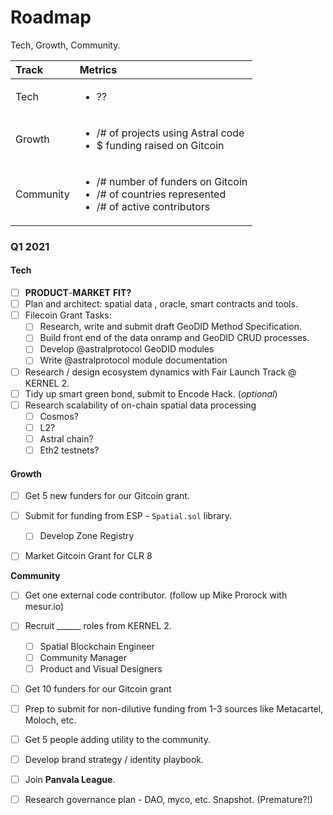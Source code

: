 # Roadmap

Tech, Growth, Community.   


<table>
  <thead>
    <tr>
      <th style="text-align:left">Track</th>
      <th style="text-align:left">Metrics</th>
    </tr>
  </thead>
  <tbody>
    <tr>
      <td style="text-align:left">Tech</td>
      <td style="text-align:left">
        <ul>
          <li>??</li>
        </ul>
      </td>
    </tr>
    <tr>
      <td style="text-align:left">Growth</td>
      <td style="text-align:left">
        <ul>
          <li>/# of projects using Astral code</li>
          <li>$ funding raised on Gitcoin</li>
        </ul>
      </td>
    </tr>
    <tr>
      <td style="text-align:left">Community</td>
      <td style="text-align:left">
        <ul>
          <li>/# number of funders on Gitcoin</li>
          <li>/# of countries represented</li>
          <li>/# of active contributors</li>
        </ul>
      </td>
    </tr>
  </tbody>
</table>

### **Q1 2021**

#### **Tech**

* [ ] **PRODUCT**-**MARKET** **FIT?**
* [ ] Plan and architect: spatial data , oracle, smart contracts and tools.
* [ ] Filecoin Grant Tasks:
  * [ ] Research, write and submit draft GeoDID Method Specification.
  * [ ] Build front end of the data onramp and GeoDID CRUD processes.
  * [ ] Develop @astralprotocol GeoDID modules
  * [ ] Write @astralprotocol module documentation
* [ ] Research / design ecosystem dynamics with Fair Launch Track @ KERNEL 2.
* [ ] Tidy up smart green bond, submit to Encode Hack. \(_optional_\)
* [ ] Research scalability of on-chain spatial data processing
  * [ ] Cosmos?
  * [ ] L2?
  * [ ] Astral chain?
  * [ ] Eth2 testnets?

#### Growth

* [ ] Get 5 new funders for our Gitcoin grant.
* [ ] Submit for funding from ESP - `Spatial.sol` library.
  * [ ] Develop Zone Registry
* [ ] Market Gitcoin Grant for CLR 8



**Community**

* [ ] Get one external code contributor. \(follow up Mike Prorock with mesur.io\)
* [ ] Recruit \_\_\_\_\_\_ roles from KERNEL 2.
  * [ ] Spatial Blockchain Engineer
  * [ ] Community Manager
  * [ ] Product and Visual Designers
* [ ] Get 10 funders for our Gitcoin grant
* [ ] Prep to submit for non-dilutive funding from 1-3 sources like Metacartel, Moloch, etc.
* [ ] Get 5 people adding utility to the community.
* [ ] Develop brand strategy / identity playbook.
* [ ] Join **Panvala League**.
* [ ] Research governance plan - DAO, myco, etc. Snapshot. \(Premature?!\)

